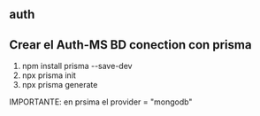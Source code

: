 ## auth


## Crear el Auth-MS BD conection con prisma

1. npm install prisma --save-dev
2. npx prisma init
3. npx prisma generate

IMPORTANTE:
en prsima el provider = "mongodb"